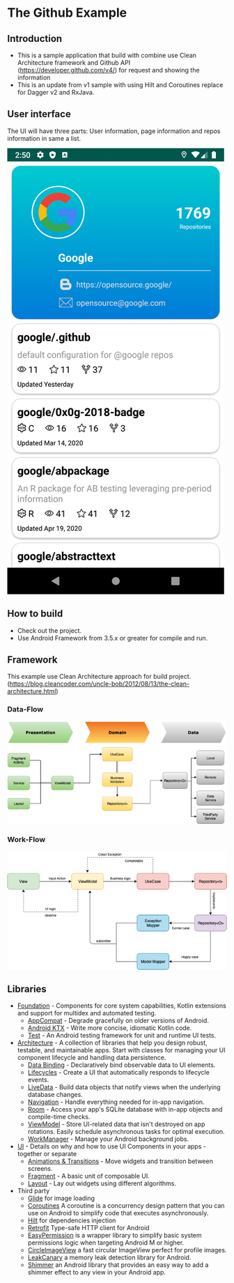The Github Example
===========================================================

Introduction
-------------
- This is a sample application that build with combine use Clean Architecture framework and Github API (https://developer.github.com/v4/) for request and showing the information
- This is an update from v1 sample with using Hilt and Coroutines replace for Dagger v2 and RxJava.

User interface
-------------
The UI will have three parts: User information, page information and repos information in same a list.

![UI](images/home.png "Home screen")


How to build
-------------
* Check out the project.
* Use Android Framework from 3.5.x or greater for compile and run.

Framework
-------------
This example use Clean Architecture approach for build project.
(https://blog.cleancoder.com/uncle-bob/2012/08/13/the-clean-architecture.html)

### Data-Flow
![Structure](images/data-flow.png "Data flow")

### Work-Flow
![Structure](images/work-flow.png "Work flow")

Libraries
-------------
* [Foundation][0] - Components for core system capabilities, Kotlin extensions and support for
  multidex and automated testing.
  * [AppCompat][1] - Degrade gracefully on older versions of Android.
  * [Android KTX][2] - Write more concise, idiomatic Kotlin code.
  * [Test][4] - An Android testing framework for unit and runtime UI tests.
* [Architecture][10] - A collection of libraries that help you design robust, testable, and
  maintainable apps. Start with classes for managing your UI component lifecycle and handling data
  persistence.
  * [Data Binding][11] - Declaratively bind observable data to UI elements.
  * [Lifecycles][12] - Create a UI that automatically responds to lifecycle events.
  * [LiveData][13] - Build data objects that notify views when the underlying database changes.
  * [Navigation][14] - Handle everything needed for in-app navigation.
  * [Room][16] - Access your app's SQLite database with in-app objects and compile-time checks.
  * [ViewModel][17] - Store UI-related data that isn't destroyed on app rotations. Easily schedule
     asynchronous tasks for optimal execution.
  * [WorkManager][18] - Manage your Android background jobs.
* [UI][30] - Details on why and how to use UI Components in your apps - together or separate
  * [Animations & Transitions][31] - Move widgets and transition between screens.
  * [Fragment][34] - A basic unit of composable UI.
  * [Layout][35] - Lay out widgets using different algorithms.
* Third party
  * [Glide][90] for image loading
  * [Coroutines][92] A coroutine is a concurrency design pattern that you can use on Android to simplify code that executes asynchronously.
  * [Hilt][93] for dependencies injection 
  * [Retrofit][94] Type-safe HTTP client for Android
  * [EasyPermission][95]  is a wrapper library to simplify basic system permissions logic when targeting Android M or higher.
  * [CircleImageView][96]  a fast circular ImageView perfect for profile images.
  * [LeakCanary][97] a memory leak detection library for Android.
  * [Shimmer][98] an Android library that provides an easy way to add a shimmer effect to any view in your Android app.


[0]: https://developer.android.com/jetpack/components
[1]: https://developer.android.com/topic/libraries/support-library/packages#v7-appcompat
[2]: https://developer.android.com/kotlin/ktx
[4]: https://developer.android.com/training/testing/
[10]: https://developer.android.com/jetpack/arch/
[11]: https://developer.android.com/topic/libraries/data-binding/
[12]: https://developer.android.com/topic/libraries/architecture/lifecycle
[13]: https://developer.android.com/topic/libraries/architecture/livedata
[14]: https://developer.android.com/topic/libraries/architecture/navigation/
[16]: https://developer.android.com/topic/libraries/architecture/room
[17]: https://developer.android.com/topic/libraries/architecture/viewmodel
[18]: https://developer.android.com/topic/libraries/architecture/workmanager
[30]: https://developer.android.com/guide/topics/ui
[31]: https://developer.android.com/training/animation/
[34]: https://developer.android.com/guide/components/fragments
[35]: https://developer.android.com/guide/topics/ui/declaring-layout
[90]: https://bumptech.github.io/glide/
[91]: https://kotlinlang.org/docs/reference/coroutines-overview.html
[92]: https://github.com/Kotlin/kotlinx.coroutines
[93]: https://dagger.dev/hilt/
[94]: https://github.com/square/retrofit
[95]: https://github.com/googlesamples/easypermissions
[96]: https://github.com/hdodenhof/CircleImageView
[97]: https://square.github.io/leakcanary/getting_started
[98]: https://facebook.github.io/shimmer-android